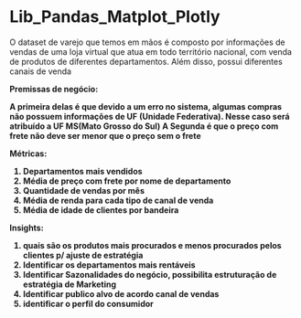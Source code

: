 # Lib_Pandas_Matplot_Plotly

O dataset de varejo que temos em mãos é composto por informações de vendas de uma loja virtual que atua em todo território nacional, com venda de produtos de diferentes departamentos.
Além disso, possui diferentes canais de venda

 <strong>Premissas de negócio:

A primeira delas é que  devido a um erro no sistema, algumas compras não possuem informações de UF (Unidade Federativa). Nesse caso será atribuído a UF MS(Mato Grosso do Sul)
A Segunda é que o preço com frete não deve ser menor que o preço sem o frete

 Métricas:

1. Departamentos mais vendidos
2. Média de preço com frete por nome de departamento
3. Quantidade de vendas por mês
4. Média de renda para cada tipo de canal de venda
5. Média de idade de clientes por bandeira

 Insights:

1. quais são os produtos mais procurados e menos procurados pelos clientes p/ ajuste de estratégia
2. Identificar os departamentos mais rentáveis
3. Identificar Sazonalidades do negócio, possibilita estruturação de estratégia de Marketing
4. Identificar publico alvo de acordo canal de vendas
5. identificar o perfil do consumidor 
